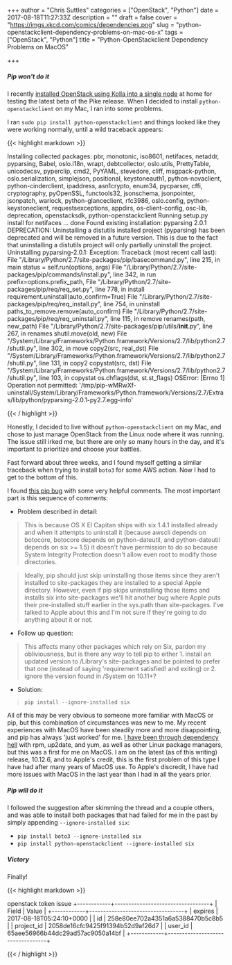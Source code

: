 +++
author = "Chris Suttles"
categories = ["OpenStack", "Python"]
date = 2017-08-18T11:27:33Z
description = ""
draft = false
cover = "https://imgs.xkcd.com/comics/dependencies.png"
slug = "python-openstackclient-dependency-problems-on-mac-os-x"
tags = ["OpenStack", "Python"]
title = "Python-OpenStackclient Dependency Problems on MacOS"

+++


##### Pip won't do it

I recently [installed OpenStack using Kolla into a single node](http://blog.highspeedlogic.org/building-openstack-containers-with-kolla/) at home for testing the latest beta of the Pike release. When I decided to install `python-openstackclient` on my Mac, I ran into some problems.

I ran `sudo pip install python-openstackclient` and things looked like they were working normally, until a wild traceback appears:

{{< highlight markdown >}}

Installing collected packages: pbr, monotonic, iso8601, netifaces, netaddr, pyparsing, Babel, oslo.i18n, wrapt, debtcollector, oslo.utils, PrettyTable, unicodecsv, pyperclip, cmd2, PyYAML, stevedore, cliff, msgpack-python, oslo.serialization, simplejson, positional, keystoneauth1, python-novaclient, python-cinderclient, ipaddress, asn1crypto, enum34, pycparser, cffi, cryptography, pyOpenSSL, functools32, jsonschema, jsonpointer, jsonpatch, warlock, python-glanceclient, rfc3986, oslo.config, python-keystoneclient, requestsexceptions, appdirs, os-client-config, osc-lib, deprecation, openstacksdk, python-openstackclient
  Running setup.py install for netifaces ... done
  Found existing installation: pyparsing 2.0.1
    DEPRECATION: Uninstalling a distutils installed project (pyparsing) has been deprecated and will be removed in a future version. This is due to the fact that uninstalling a distutils project will only partially uninstall the project.
    Uninstalling pyparsing-2.0.1:
Exception:
Traceback (most recent call last):
  File "/Library/Python/2.7/site-packages/pip/basecommand.py", line 215, in main
    status = self.run(options, args)
  File "/Library/Python/2.7/site-packages/pip/commands/install.py", line 342, in run
    prefix=options.prefix_path,
  File "/Library/Python/2.7/site-packages/pip/req/req_set.py", line 778, in install
    requirement.uninstall(auto_confirm=True)
  File "/Library/Python/2.7/site-packages/pip/req/req_install.py", line 754, in uninstall
    paths_to_remove.remove(auto_confirm)
  File "/Library/Python/2.7/site-packages/pip/req/req_uninstall.py", line 115, in remove
    renames(path, new_path)
  File "/Library/Python/2.7/site-packages/pip/utils/__init__.py", line 267, in renames
    shutil.move(old, new)
  File "/System/Library/Frameworks/Python.framework/Versions/2.7/lib/python2.7/shutil.py", line 302, in move
    copy2(src, real_dst)
  File "/System/Library/Frameworks/Python.framework/Versions/2.7/lib/python2.7/shutil.py", line 131, in copy2
    copystat(src, dst)
  File "/System/Library/Frameworks/Python.framework/Versions/2.7/lib/python2.7/shutil.py", line 103, in copystat
    os.chflags(dst, st.st_flags)
OSError: [Errno 1] Operation not permitted: '/tmp/pip-wMRwXf-uninstall/System/Library/Frameworks/Python.framework/Versions/2.7/Extras/lib/python/pyparsing-2.0.1-py2.7.egg-info'

{{< / highlight >}}

Honestly, I decided to live without `python-openstackclient` on my Mac, and chose to just manage OpenStack from the Linux node where it was running. The issue still irked me, but there are only so many hours in the day, and it's important to prioritize and choose your battles.

Fast forward about three weeks, and I found myself getting a similar traceback when trying to install `boto3` for some AWS action. Now I had to get to the bottom of this.

I found [this pip bug](https://github.com/pypa/pip/issues/3165) with some very helpful comments. The most important part is this sequence of comments:

* Problem described in detail:

> This is because OS X El Capitan ships with six 1.4.1 installed already and when it attempts to uninstall it (because awscli depends on botocore, botocore depends on python-dateutil, and python-dateutil depends on six >= 1.5) it doesn't have permission to do so because System Integrity Protection doesn't allow even root to modify those directories. 

> Ideally, pip should just skip uninstalling those items since they aren't installed to site-packages they are installed to a special Apple directory. However, even if pip skips uninstalling those items and installs six into site-packages we'll hit another bug where Apple puts their pre-installed stuff earlier in the sys.path than site-packages. I've talked to Apple about this and I'm not sure if they're going to do anything about it or not.

* Follow up question:

> This affects many other packages which rely on Six, pardon my obliviousness, but is there any way to tell pip to either 1. install an updated version to /Library's site-packages and be pointed to prefer that one (instead of saying 'requirement satisfied! and exiting) or 2. ignore the version found in /System on 10.11+? 

* Solution:

> `pip install --ignore-installed six`

All of this may be very obvious to someone more familiar with MacOS or pip, but this combination of circumstances was new to me. My recent experiences with MacOS have been steadily more and more disappointing, and pip has always 'just worked' for me. [I have been through dependency hell](https://xkcd.com/754/) with rpm, up2date, and yum, as well as other Linux package managers, but this was a first for me on MacOS. I am on the latest (as of this writing) release, 10.12.6, and to Apple's credit, this is the first problem of this type I have had after many years of MacOS use. To Apple's discredit, I have had more issues with MacOS in the last year than I had in all the years prior.

##### Pip will do it

I followed the suggestion after skimming the thread and a couple others, and was able to install both packages that had failed for me in the past by simply appending `--ignore-installed six`:

* `pip install boto3 --ignore-installed six`
* `pip install python-openstackclient --ignore-installed six`

##### Victory

Finally!

{{< highlight markdown >}}

openstack token issue
+------------+----------------------------------+
| Field      | Value                            |
+------------+----------------------------------+
| expires    | 2017-08-18T05:24:10+0000         |
| id         | 258e80ee702a4351a6a5388470b5c8b5 |
| project_id | 2058de16cfc9425f91394b52d9af26d7 |
| user_id    | 65aee56966b44dc29ad57ac9050a14bf |
+------------+----------------------------------+

{{< / highlight >}}
